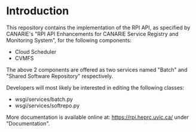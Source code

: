 Introduction
============

This repository contains the implementation of the RPI API, as specified by CANARIE's "RPI API Enhancements for CANARIE Service Registry and Monitoring System", for the following components:

* Cloud Scheduler
* CVMFS

The above 2 components are offered as two services named "Batch" and "Shared Software Repository" respectively.

Developers will most likely be interested in editing the following classes:

* wsgi/services/batch.py
* wsgi/services/softrepo.py

More documentation is available online at: https://rpi.heprc.uvic.ca/ under "Documentation".

